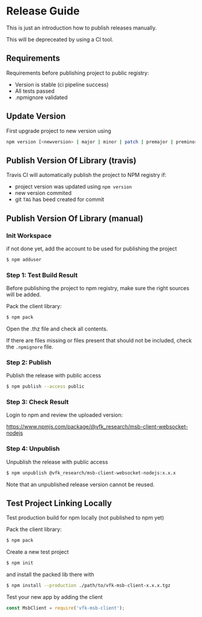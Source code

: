 # Release Guide

This is just an introduction how to publish releases manually.

This will be depreceated by using a CI tool.

## Requirements

Requirements before publishing project to public registry:
* Version is stable (ci pipeline success)
* All tests passed
* .npmignore validated

## Update Version

First upgrade project to new version using

```sh
npm version [<newversion> | major | minor | patch | premajor | preminor | prepatch ]
```

## Publish Version Of Library (travis)

Travis CI will automatically publish the project to NPM registry if:
* project version was updated using `npm version`
* new version commited
* git `TAG` has beed created for commit

## Publish Version Of Library (manual)

### Init Workspace

if not done yet, add the account to be used for publishing the project

```sh
$ npm adduser
```

### Step 1: Test Build Result

Before publishing the project to npm registry, 
make sure the right sources will be added.

Pack the client library:

```sh
$ npm pack
```

Open the .thz file and check all contents.

If there are files missing or files present that should not be included, 
check the `.npmignore` file.

### Step 2: Publish

Publish the release with public access

```sh
$ npm publish --access public
```

### Step 3: Check Result

Login to npm and review the uploaded version:

https://www.npmjs.com/package/@vfk_research/msb-client-websocket-nodejs

### Step 4: Unpublish

Unpublish the release with public access

```sh
$ npm unpublish @vfk_research/msb-client-websocket-nodejs:x.x.x
```

Note that an unpublished release version cannot be reused.

## Test Project Linking Locally

Test production build for npm locally (not published to npm yet)

Pack the client library:

```sh
$ npm pack
```

Create a new test project

```sh
$ npm init
```

and install the packed lib there with

```sh
$ npm install --production ./path/to/vfk-msb-client-x.x.x.tgz
```

Test your new app by adding the client

```js
const MsbClient = require('vfk-msb-client');
```
